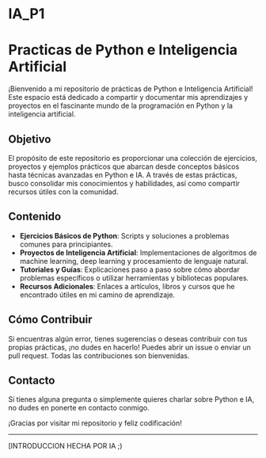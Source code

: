 # IA_P1
# Practicas de Python e Inteligencia Artificial

¡Bienvenido a mi repositorio de prácticas de Python e Inteligencia Artificial! Este espacio está dedicado a compartir y documentar mis aprendizajes y proyectos en el fascinante mundo de la programación en Python y la inteligencia artificial.

## Objetivo

El propósito de este repositorio es proporcionar una colección de ejercicios, proyectos y ejemplos prácticos que abarcan desde conceptos básicos hasta técnicas avanzadas en Python e IA. A través de estas prácticas, busco consolidar mis conocimientos y habilidades, así como compartir recursos útiles con la comunidad.

## Contenido

- **Ejercicios Básicos de Python**: Scripts y soluciones a problemas comunes para principiantes.
- **Proyectos de Inteligencia Artificial**: Implementaciones de algoritmos de machine learning, deep learning y procesamiento de lenguaje natural.
- **Tutoriales y Guías**: Explicaciones paso a paso sobre cómo abordar problemas específicos o utilizar herramientas y bibliotecas populares.
- **Recursos Adicionales**: Enlaces a artículos, libros y cursos que he encontrado útiles en mi camino de aprendizaje.

## Cómo Contribuir

Si encuentras algún error, tienes sugerencias o deseas contribuir con tus propias prácticas, ¡no dudes en hacerlo! Puedes abrir un issue o enviar un pull request. Todas las contribuciones son bienvenidas.

## Contacto

Si tienes alguna pregunta o simplemente quieres charlar sobre Python e IA, no dudes en ponerte en contacto conmigo.

¡Gracias por visitar mi repositorio y feliz codificación!

---

[INTRODUCCION HECHA POR IA ;)
